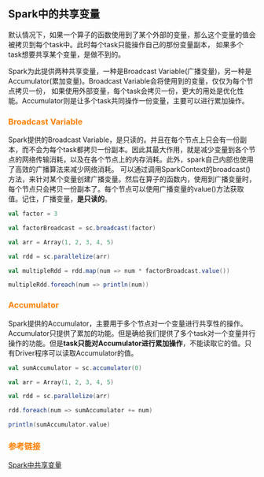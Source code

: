 ## Spark中的共享变量
默认情况下，如果一个算子的函数使用到了某个外部的变量，那么这个变量的值会被拷贝到每个task中。此时每个task只能操作自己的那份变量副本，
如果多个task想要共享某个变量，是做不到的。

Spark为此提供两种共享变量，一种是Broadcast Variable(广播变量)，另一种是Accumulator(累加变量)。Broadcast Variable会将使用到的变量，仅仅为每个节点拷贝一份，
如果使用外部变量，每个task会拷贝一份，更大的用处是优化性能。Accumulator则是让多个task共同操作一份变量，主要可以进行累加操作。

### <font color=#FF7F00>Broadcast Variable</font>
Spark提供的Broadcast Variable，是只读的。并且在每个节点上只会有一份副本，而不会为每个task都拷贝一份副本。因此其最大作用，就是减少变量到各个节点的网络传输消耗，以及在各个节点上的内存消耗。此外，spark自己内部也使用了高效的广播算法来减少网络消耗。
可以通过调用SparkContext的broadcast()方法，来针对某个变量创建广播变量。然后在算子的函数内，使用到广播变量时，每个节点只会拷贝一份副本了。每个节点可以使用广播变量的value()方法获取值。记住，广播变量，**是只读的**。
```scala
val factor = 3

val factorBroadcast = sc.broadcast(factor)

val arr = Array(1, 2, 3, 4, 5)

val rdd = sc.parallelize(arr)

val multipleRdd = rdd.map(num => num * factorBroadcast.value())

multipleRdd.foreach(num => println(num))
```

### <font color=#FF7F00>Accumulator</font>
Spark提供的Accumulator，主要用于多个节点对一个变量进行共享性的操作。Accumulator只提供了累加的功能。但是确给我们提供了多个task对一个变量并行操作的功能。但是**task只能对Accumulator进行累加操作**，不能读取它的值。只有Driver程序可以读取Accumulator的值。

```scala
val sumAccumulator = sc.accumulator(0)

val arr = Array(1, 2, 3, 4, 5)

val rdd = sc.parallelize(arr)

rdd.foreach(num => sumAccumulator += num)

println(sumAccumulator.value)
```

### <font color=#FF7F00>参考链接</font>
[Spark中共享变量](https://blog.csdn.net/lp284558195/article/details/81456652)

